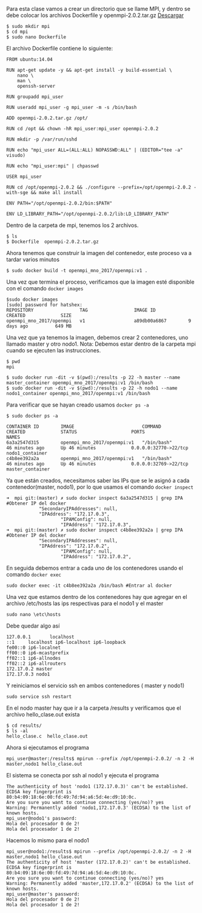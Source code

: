 Para esta clase vamos a crear un directorio que se llame MPI, y dentro se debe colocar los archivos Dockerfile y openmpi-2.0.2.tar.gz [Descargar](https://www.open-mpi.org/software/ompi/v2.0/openmpi-2.0.2.tar.gz)


```
$ sudo mkdir mpi
$ cd mpi
$ sudo nano Dockerfile
```
El archivo Dockerfile contiene lo siguiente:
```
FROM ubuntu:14.04

RUN apt-get update -y && apt-get install -y build-essential \
	nano \
	man \
	openssh-server

RUN groupadd mpi_user

RUN useradd mpi_user -g mpi_user -m -s /bin/bash

ADD openmpi-2.0.2.tar.gz /opt/

RUN cd /opt && chown -hR mpi_user:mpi_user openmpi-2.0.2

RUN mkdir -p /var/run/sshd

RUN echo "mpi_user ALL=(ALL:ALL) NOPASSWD:ALL" | (EDITOR="tee -a" visudo)

RUN echo "mpi_user:mpi" | chpasswd

USER mpi_user

RUN cd /opt/openmpi-2.0.2 && ./configure --prefix=/opt/openmpi-2.0.2 -with-sge && make all install

ENV PATH="/opt/openmpi-2.0.2/bin:$PATH"

ENV LD_LIBRARY_PATH="/opt/openmpi-2.0.2/lib:LD_LIBRARY_PATH"
```
Dentro de la carpeta de mpi, tenemos los 2 archivos.
```
$ ls
$ Dockerfile  openmpi-2.0.2.tar.gz
```

Ahora tenemos que construir la imagen del contenedor, este proceso va a tardar varios minutos
```
$ sudo docker build -t openmpi_mno_2017/openmpi:v1 .
```

Una vez que termina el proceso, verificamos que la imagen esté disponible con el comando `docker images`
```
$sudo docker images
[sudo] password for hatshex: 
REPOSITORY                 TAG                 IMAGE ID            CREATED             SIZE
openmpi_mno_2017/openmpi   v1                  a89db00a6867        9 days ago          649 MB
```

Una vez que ya tenemos la imagen, debemos crear 2 contenedores, uno llamado master y otro nodo1. 
Nota: Debemos estar dentro de la carpeta mpi cuando se ejecuten las instrucciones.
``` shell
$ pwd
mpi

$ sudo docker run -dit -v $(pwd):/results -p 22 -h master --name master_container openmpi_mno_2017/openmpi:v1 /bin/bash
$ sudo docker run -dit -v $(pwd):/results -p 22 -h nodo1 --name nodo1_container openmpi_mno_2017/openmpi:v1 /bin/bash
```
Para verificar que se hayan creado usamos `docker ps -a`
```
$ sudo docker ps -a

CONTAINER ID        IMAGE                         COMMAND                  CREATED             STATUS                    PORTS                   NAMES
6a3a2547d315        openmpi_mno_2017/openmpi:v1   "/bin/bash"              46 minutes ago      Up 46 minutes             0.0.0.0:32770->22/tcp   nodo1_container
c4b8ee392a2a        openmpi_mno_2017/openmpi:v1   "/bin/bash"              46 minutes ago      Up 46 minutes             0.0.0.0:32769->22/tcp   master_container
```

Ya que están creados, necesitamos saber las IPs que se le asignó a cada contenedor(master, nodo1), por lo que usamos el comando `docker inspect`
``` shell
➜  mpi git:(master) ✗ sudo docker inspect 6a3a2547d315 | grep IPA #Obtener IP del docker
            "SecondaryIPAddresses": null,
            "IPAddress": "172.17.0.3",
                    "IPAMConfig": null,
                    "IPAddress": "172.17.0.3",
➜  mpi git:(master) ✗ sudo docker inspect c4b8ee392a2a | grep IPA #Obtener IP del docker
            "SecondaryIPAddresses": null,
            "IPAddress": "172.17.0.2",
                    "IPAMConfig": null,
                    "IPAddress": "172.17.0.2",

```
En seguida debemos entrar a cada uno de los contenedores usando el comando `docker exec`
```
sudo docker exec -it c4b8ee392a2a /bin/bash #Entrar al docker
```

Una vez que estamos dentro de los contenedores hay que agregar en el archivo /etc/hosts las ips respectivas para el nodo1 y el master
```
sudo nano \etc\hosts
```
Debe quedar algo así
```
127.0.0.1       localhost
::1     localhost ip6-localhost ip6-loopback
fe00::0 ip6-localnet
ff00::0 ip6-mcastprefix
ff02::1 ip6-allnodes
ff02::2 ip6-allrouters
172.17.0.2 master
172.17.0.3 nodo1

```

Y reiniciamos el servicio ssh en ambos contenedores ( master y nodo1)

```
sudo service ssh restart
```

En el nodo master hay que ir a la carpeta /results  y verificamos que el archivo hello_clase.out exista
```
$ cd results/
$ ls -al
hello_clase.c  hello_clase.out
```
Ahora si ejecutamos el programa
```
mpi_user@master:/results$ mpirun --prefix /opt/openmpi-2.0.2/ -n 2 -H master,nodo1 hello_clase.out 
```

El sistema se conecta por ssh al nodo1 y ejecuta el programa
```
The authenticity of host 'nodo1 (172.17.0.3)' can't be established.
ECDSA key fingerprint is 80:b4:09:18:6e:00:fd:49:7d:94:a6:5d:4e:d9:10:0c.
Are you sure you want to continue connecting (yes/no)? yes
Warning: Permanently added 'nodo1,172.17.0.3' (ECDSA) to the list of known hosts.
mpi_user@nodo1's password: 
Hola del procesador 0 de 2!
Hola del procesador 1 de 2!
```
Hacemos lo mismo para el nodo1
```
mpi_user@nodo1:/results$ mpirun --prefix /opt/openmpi-2.0.2/ -n 2 -H master,nodo1 hello_clase.out 
The authenticity of host 'master (172.17.0.2)' can't be established.
ECDSA key fingerprint is 80:b4:09:18:6e:00:fd:49:7d:94:a6:5d:4e:d9:10:0c.
Are you sure you want to continue connecting (yes/no)? yes
Warning: Permanently added 'master,172.17.0.2' (ECDSA) to the list of known hosts.
mpi_user@master's password: 
Hola del procesador 0 de 2!
Hola del procesador 1 de 2!
```
